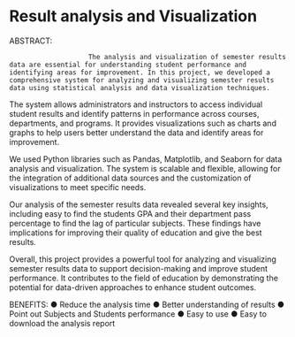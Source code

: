 # Result analysis and Visualization

ABSTRACT:

                        The analysis and visualization of semester results data are essential for understanding student performance and identifying areas for improvement. In this project, we developed a comprehensive system for analyzing and visualizing semester results data using statistical analysis and data visualization techniques.

The system allows administrators and instructors to access individual student results and identify patterns in performance across courses, departments, and programs. It provides visualizations such as charts and graphs to help users better understand the data and identify areas for improvement.

We used Python libraries such as Pandas, Matplotlib, and Seaborn for data analysis and visualization. The system is scalable and flexible, allowing for the integration of additional data sources and the customization of visualizations to meet specific needs.

Our analysis of the semester results data revealed several key insights, including easy to find the students GPA and their department pass percentage to find the lag of particular subjects. These findings have implications for improving their quality of education and give the best results.

Overall, this project provides a powerful tool for analyzing and visualizing semester results data to support decision-making and improve student performance. It contributes to the field of education by demonstrating the potential for data-driven approaches to enhance student outcomes.

BENEFITS:
●	Reduce the analysis time
●	Better understanding of results
●	Point out Subjects and Students performance
●	Easy to use
●	Easy to download the analysis report 



